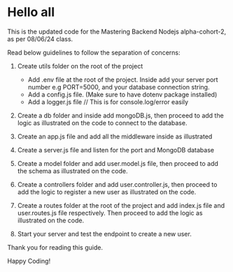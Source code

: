 # Hello all

This is the updated code for the Mastering Backend Nodejs alpha-cohort-2, as per 08/06/24 class.

Read below guidelines to follow the separation of concerns:

1. Create utils folder on the root of the project

   - Add .env file at the root of the project. Inside add your server port number e.g PORT=5000, and your database connection string.
   - Add a config.js file. (Make sure to have dotenv package installed)
   - Add a logger.js file // This is for console.log/error easily

2. Create a db folder and inside add mongoDB.js, then proceed to add the logic as illustrated on the code to connect to the database.

3. Create an app.js file and add all the middleware inside as illustrated

4. Create a server.js file and listen for the port and MongoDB database

5. Create a model folder and add user.model.js file, then proceed to add the schema as illustrated on the code.

6. Create a controllers folder and add user.controller.js, then proceed to add the logic to register a new user as illustrated on the code.

7. Create a routes folder at the root of the project and add index.js file and user.routes.js file respectively. Then proceed to add the logic as illustrated on the code.

8. Start your server and test the endpoint to create a new user.

Thank you for reading this guide.

Happy Coding!
